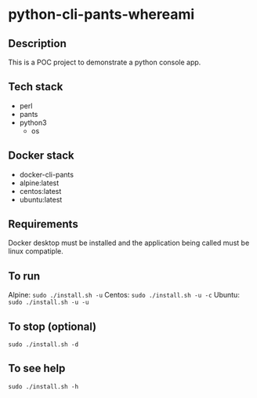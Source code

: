 # python-cli-pants-whereami

## Description
This is a POC project to demonstrate
a python console app.

## Tech stack
- perl
- pants
- python3
  - os

## Docker stack
- docker-cli-pants
- alpine:latest
- centos:latest
- ubuntu:latest

## Requirements
Docker desktop must be installed and the application
being called must be linux compatiple.

## To run
Alpine: `sudo ./install.sh -u`
Centos: `sudo ./install.sh -u -c`
Ubuntu: `sudo ./install.sh -u -u`

## To stop (optional)
`sudo ./install.sh -d`

## To see help
`sudo ./install.sh -h`
